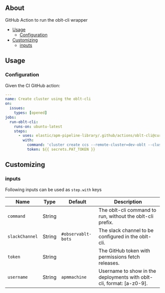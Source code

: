 ## About

GitHub Action to run the oblt-cli wrapper

* [Usage](#usage)
  * [Configuration](#configuration)
* [Customizing](#customizing)
  * [inputs](#inputs)

## Usage

### Configuration

Given the CI GitHub action:

```yaml
---
name: Create cluster using the oblt-cli
on:
  issues:
    types: [opened]
jobs:
  run-oblt-cli:
    runs-on: ubuntu-latest
    steps:
      - uses: elastic/apm-pipeline-library/.github/actions/oblt-cli@current
        with:
          command: 'cluster create ccs --remote-cluster=dev-oblt --cluster-name-prefix mycustomcluster'
          token: ${{ secrets.PAT_TOKEN }}
```


## Customizing

### inputs

Following inputs can be used as `step.with` keys

| Name              | Type    | Default                     | Description                        |
|-------------------|---------|-----------------------------|------------------------------------|
| `command`         | String  |                             | The oblt-cli command to run, without the oblt-cli prefix. |
| `slackChannel`    | String  | `#observablt-bots`          | The slack channel to be configured in the oblt-cli. |
| `token`           | String  |                             | The GitHub token with permissions fetch releases. |
| `username`        | String  | `apmmachine`                | Username to show in the deployments with oblt-cli, format: [a-z0-9]. |
